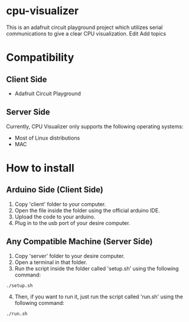 # cpu-visualizer
This is an adafruit circuit playground project which utilizes serial communications to give a clear CPU visualization. Edit
Add topics

Compatibility
===========
Client Side
-----------
* Adafruit Circuit Playground

Server Side
-----------
Currently, CPU Visualizer only supports the following operating systems:
* Most of Linux distributions
* MAC

How to install
===========

Arduino Side (Client Side)
-----------
1. Copy 'client' folder to your computer.
2. Open the file inside the folder using the official arduino IDE.
3. Upload the code to your arduino.
4. Plug in to the usb port of your desire computer.

Any Compatible Machine (Server Side)
-----------
1. Copy 'server' folder to your desire computer.
2. Open a terminal in that folder.
3. Run the script inside the folder called 'setup.sh' using the following command: 
```bash 
./setup.sh
```
4. Then, if you want to run it, just run the script called 'run.sh' using the following command:
```bash
./run.sh
```
